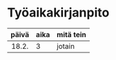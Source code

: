 # Työaikakirjanpito

| päivä | aika | mitä tein  |
| :----:|:-----| :-----|
| 18.2. | 3    | jotain |

